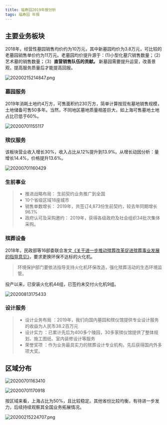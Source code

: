 ```yaml
---
title: 福寿园2019年报分析
tags: 福寿园 年报
---
```


## 主要业务板块


2018年，经营性墓园销售均价约为10万元，其中新墓园均价为3.8万元，可比较的老墓园销售单价约为11万元。老墓园均价提升源于：(1)小型化墓穴销售数量；（2）艺术墓的销售数量；（3）**直营销售队伍的贡献。** 新墓园需要提升运营，改善景观，提高服务质量后才能提高回报。

![20200215214847.png](https://netimages.oss-cn-beijing.aliyuncs.com/20200215214847.png)

### 墓园服务

2019年消耗土地约4万方，可售面积约230万方，简单计算按现有墓地销售规模，土地储备可售50多年。当然，不同地区墓地质量相差巨大，如上海可售墓地土地占比已低于60%。

![20200701155117](https://netimages.oss-cn-beijing.aliyuncs.com/20200701155117.png)

### 殡仪服务

该板块营业收入增长30%，收入占比从12%提升到13.9%。从增长动因分析：量增长14.4%，价格提升13.6%。

![20200701160429](https://netimages.oss-cn-beijing.aliyuncs.com/20200701160429.png)

### 生前事业

> - 推进战略布局： 生前契约业务推广到全国
> - 10个省级区域18座城市
> - 销售单数增长： 2019年，共签订4,873份生前契约，较去年同期增长96.1%
> - 政府认可及采购邀约： 2019年，获得各级政府及社会组织34批次集体采购。

### 殡葬设备

2018年，民政部等16部委联合发文[《关于进一步推动殡葬改革促进殡葬事业发展的指导意见》](http://xxgk.mca.gov.cn:8081/n1360/149955.html)，要求更换环保不达标的火化机。

>环境保护部门要依法指导支持火化机环保改造，强化殡葬活动的生态环境监管。

投产以来，已安装火化机44组，已签约未交付火化机9组。

![20200813175433](https://netimages.oss-cn-beijing.aliyuncs.com/20200813175433.png)

### 设计服务

>- 设计业务布局 ：2019年，我们向国内墓园和殡仪馆提供专业设计服务的收益为人民币38.2百万元
>- 设计实力 ：已累计先后为400多个陵园，30多家殡仪馆提供了整体规划、施工图纸、室内装修设计等服务
>- 荣誉奖项 ：作为业务最具实力的殡葬设计专业机构，先后获得国内外多项大奖。

## 区域分布

![20200701163410](https://netimages.oss-cn-beijing.aliyuncs.com/20200701163410.png)

![20200701170918](https://netimages.oss-cn-beijing.aliyuncs.com/20200701170918.png)

按区域来看，上海占比为50%，且比较稳定。其他省份比较均衡，有待进一步发力，后续持续观察其全国业务拓展情况。

![20200215224707.png](https://netimages.oss-cn-beijing.aliyuncs.com/20200215224707.png)